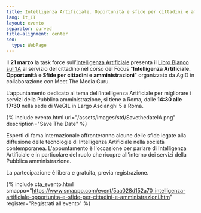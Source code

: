 ```yaml
---
title: Intelligenza Artificiale. Opportunità e sfide per cittadini e amministrazioni
lang: it_IT
layout: evento
separator: curved
title-alignment: center
seo:
  type: WebPage
---
```


Il **21 marzo** la task force sull’[Intelligenza Artificiale](/task-force) presenta il [Libro Bianco sull’IA](https://libro-bianco-ia.readthedocs.io/it/latest/) al servizio del cittadino nel corso del Focus "**Intelligenza Artificiale. Opportunità e Sfide per cittadini e amministrazioni**" organizzato da AgID in collaborazione con Meet The Media Guru.

L’appuntamento dedicato al tema dell’Intelligenza Artificiale per migliorare i servizi della Pubblica amministrazione, si tiene a Roma, dalle **14:30 alle 17:30** nella sede di WeGIL in Largo Ascianghi 5 a Roma.

{% include evento.html url="/assets/images/std/SavethedateIA.png" description="Save The Date" %}

Esperti di fama internazionale affronteranno alcune delle sfide legate alla diffusione delle tecnologie di Intelligenza Artificiale nella società contemporanea. L'appuntamento è l'occasione per parlare di Intelligenza Artificiale e in particolare del ruolo che ricopre all'interno dei servizi della Pubblica amministrazione.


La partecipazione è libera e gratuita, previa registrazione.

{% include cta_evento.html smappo="https://www.smappo.com/event/5aa028d152a70_intelligenza-artificiale-opportunita-e-sfide-per-cittadini-e-amministrazioni.htm" register="Registrati all\'evento"  %}
